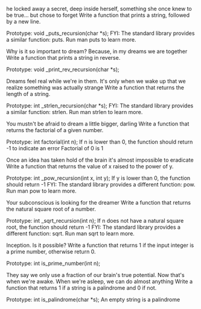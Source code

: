 he locked away a secret, deep inside herself, something she once knew to be true... but chose to forget Write a function that prints a string, followed by a new line.

Prototype: void _puts_recursion(char *s); FYI: The standard library provides a similar function: puts. Run man puts to learn more.



Why is it so important to dream? Because, in my dreams we are together Write a function that prints a string in reverse.

Prototype: void _print_rev_recursion(char *s);



Dreams feel real while we're in them. It's only when we wake up that we realize something was actually strange Write a function that returns the length of a string.

Prototype: int _strlen_recursion(char *s); FYI: The standard library provides a similar function: strlen. Run man strlen to learn more.



You mustn't be afraid to dream a little bigger, darling Write a function that returns the factorial of a given number.

Prototype: int factorial(int n); If n is lower than 0, the function should return -1 to indicate an error Factorial of 0 is 1



Once an idea has taken hold of the brain it's almost impossible to eradicate Write a function that returns the value of x raised to the power of y.

Prototype: int _pow_recursion(int x, int y); If y is lower than 0, the function should return -1 FYI: The standard library provides a different function: pow. Run man pow to learn more.



Your subconscious is looking for the dreamer Write a function that returns the natural square root of a number.

Prototype: int _sqrt_recursion(int n); If n does not have a natural square root, the function should return -1 FYI: The standard library provides a different function: sqrt. Run man sqrt to learn more.



Inception. Is it possible? Write a function that returns 1 if the input integer is a prime number, otherwise return 0.

Prototype: int is_prime_number(int n);



They say we only use a fraction of our brain's true potential. Now that's when we're awake. When we're asleep, we can do almost anything Write a function that returns 1 if a string is a palindrome and 0 if not.

Prototype: int is_palindrome(char *s); An empty string is a palindrome
